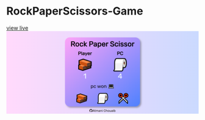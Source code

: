 # RockPaperScissors-Game
<a href="https://rockpaperrrscissorrr.netlify.app/">view live</a>
<img src="game.png">
